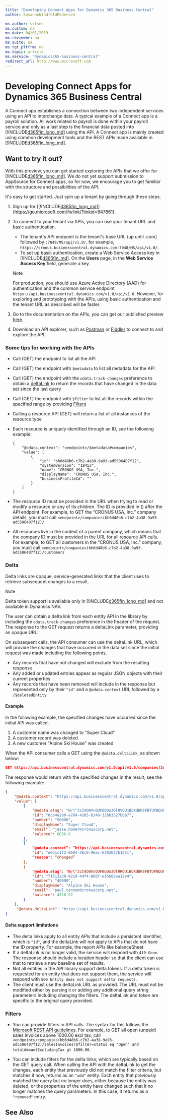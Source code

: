 ```yaml
---
title: "Developing Connect Apps for Dynamics 365 Business Central"
author: SusanneWindfeldPedersen

ms.author: solsen
ms.custom: na
ms.date: 04/01/2019
ms.reviewer: na
ms.suite: na
ms.tgt_pltfrm: na
ms.topic: article
ms.service: "dynamics365-business-central"
redirect_url: http://www.microsoft.com
---
```


<!-- This topic is retired and redirects -->

# Developing Connect Apps for Dynamics 365 Business Central
A Connect app establishes a connection between two independent services using an API to interchange data. A typical example of a Connect app is a payroll solution. All work related to payroll is done within your payroll service and only as a last step is the financial data posted into [!INCLUDE[d365fin_long_md](includes/d365fin_long_md.md)] using the API. A Connect app is mainly created using common development tools and the REST APIs made available in [!INCLUDE[d365fin_long_md](includes/d365fin_long_md.md)].

## Want to try it out?
With this preview, you can get started exploring the APIs that we offer for [!INCLUDE[d365fin_long_md](includes/d365fin_long_md.md)]. We do not yet support submission to AppSource for Connect apps, so for now, we encourage you to get familiar with the structure and possibilities of the API.

It's easy to get started. Just spin up a tenant by going through these steps.

1) Sign up for [[!INCLUDE[d365fin_long_md](includes/d365fin_long_md.md)]](https://go.microsoft.com/fwlink/?linkid=847861).    
2) To connect to your tenant via APIs, you can use your tenant URL and basic authentication.  
    + The tenant's API endpoint is the tenant's base URL (up until .com) followed by `:7048/MS/api/v1.0/`, for example, `https://cronus.businesscentral.dynamics.com:7048/MS/api/v1.0/`.    
    + To set up basic authentication, create a Web Service Access key in [!INCLUDE[d365fin_md](includes/d365fin_md.md)]. On the **Users** page, in the **Web Service Access Key** field, generate a key.

   > [!NOTE]
   > For production, you should use Azure Active Directory (AAD) for authentication and the common service endpoint `https://api.businesscentral.dynamics.com/v1.0/api/v1.0`. However, for exploring and prototyping with the APIs, using basic authentication and the tenant URL as described will be faster.

3) Go to the documentation on the APIs, you can get our published preview [here](https://docs.microsoft.com/en-gb/dynamics-nav/fin-graph/).  
4) Download an API explorer, such as [Postman](https://www.getpostman.com/) or [Fiddler](http://www.telerik.com/fiddler) to connect to and explore the API.

### Some tips for working with the APIs

+ Call (GET) the endpoint to list all the API
+ Call (GET) the endpoint with `$metadata` to list all metadata for the API
+ Call (GET) the endpoint with the `odata.track-changes` preference to obtain a [deltaLink](devenv-develop-connect-apps-for-fin.md#delta) to return the records that have changed in the data set since the last query
+ Call (GET) the endpoint with `$filter` to list all the records within the specified range by providing [Filters](devenv-develop-connect-apps-for-fin.md#filters)
+ Calling a resource API (GET) will return a list of all instances of the resource type
+ Each resource is uniquely identified through an ID, see the following example:  

    ```
    {
        "@odata.context": "<endpoint>/$metadata#companies",
        "value": [
            {
                "id": "bb6d48b6-c7b2-4a38-9a93-ad5506407f12",
                "systemVersion": "18453",
                "name": "CRONUS USA, Inc.",
                "displayName": "CRONUS USA, Inc.",
                "businessProfileId": ""
            }
        ]
    }
    ```

+ The resource ID must be provided in the URL when trying to read or modify a resource or any of its children. The ID is provided in () after the API endpoint. For example, to GET the “CRONUS USA, Inc.” company details, you must call `<endpoint>/companies(bb6d48b6-c7b2-4a38-9a93-ad5506407f12)/`
+ All resources live in the context of a parent company, which means that the company ID must be provided in the URL for all resource API calls. For example, to GET all customers in the “CRONUS USA, Inc.” company, you must call `<endpoint>/companies(bb6d48b6-c7b2-4a38-9a93-ad5506407f12)/customers`

### Delta

Delta links are opaque, service-generated links that the client uses to retrieve subsequent changes to a result. 

> [!NOTE]  
> Delta token support is available only in [!INCLUDE[d365fin_long_md](includes/d365fin_long_md.md)] and not available in Dynamics NAV.

The user can obtain a delta link from each entity API in the library by including the `odata.track-changes` preference in the header of the request. The response to the GET request returns a deltaLink parameter, providing an opaque URL.

On subsequent calls, the API consumer can use the deltaLink URL, which will provide the changes that have occurred in the data set since the initial request was made including the following points.

+ Any records that have not changed will exclude from the resulting response
+ Any added or updated entries appear as regular JSON objects with their current properties
+ Any records that have been removed will include in the response but represented only by their `"id"` and a `@odata.context` URL followed by a `/$deletedEntity`


#### Example 
In the following example, the specified changes have occurred since the initial API was called.

1. A customer name was changed to "Super Cloud"
2. A customer record was deleted
3. A new customer "Alpine Ski House" was created

When the API consumer calls a GET using the `@odata.deltaLink`, as shown below:  

```json
GET https://api.businesscentral.dynamics.com/v1.0/api/v1.0/companies(2d117882-81a5-489e-b956-613205b06c72)/customers?deltaToken=ZmYwMWIzZmEtMTk4OS00MWRjLTllM2UtMWE2MWNlZjE2NzEzLDIwMTgtMDEtMjNUMTc6Mjk6NDAuNTM1MTY0NlosJTJmTVMlMmZhcGklMmZiZXRhJTJmY29tcGFuaWVzKDY3MTE1YTRmLTRkZjQtNDQ1ZC1hNjYwLTlmNzU3MjgzZDhlYyklMmZpdGVtcywsVW5zcGVjaWZpZWQ=
```
The response would return with the specified changes in the result, see the following example:  

```json
{
    "@odata.context": "https://api.businesscentral.dynamics.com/v1.0/api/v1.0/$metadata#companies(2d117882-81a5-489e-b956-613205b06c72)/customers?deltaToken=ZmYwMWIzZmEtMTk4OS00MWRjLTllM2UtMWE2MWNlZjE2NzEzLDIwMTgtMDEtMjNUMTc6Mjk6NDAuNTM1MTY0NlosJTJmTVMlMmZhcGklMmZiZXRhJTJmY29tcGFuaWVzKDY3MTE1YTRmLTRkZjQtNDQ1ZC1hNjYwLTlmNzU3MjgzZDhlYyklMmZpdGVtcywsVW5zcGVjaWZpZWQ=",
    "value": [
        {
            "@odata.etag": "W/\"JzI4O0VnQUFBQUo3QlRVQU1BQXdBREFBTUFBQUFBQUE0OzQzMDgwOyc=\"",
            "id": "6cb4e290-a784-4105-b340-32bb3527bb87",
            "number": "50000",
            "displayName": "Super Cloud",
            "email": "jesse.homer@cronuscorp.net",
            "balance": 8836.8
        },
        {
            “@odata.context”: “https://api.businesscentral.dynamics.com/v1.0/api/v1.0/$metadata#companies(2d117882-81a5-489e-b956-613205b06c72)/customers/$deletedEntity”,
            "id": "e6b1c1f2-0694-46c0-96ec-6283627b1251",
            “reason": “changed”
        },
        {
            "@odata.etag": "W/\"JzI4O0VnQUFBQUo3QlRRQU1BQXdBREFBTUFBQUFBQUE0OzQzMDcwOyc=\"",
            "id": "71513a39-921d-44f4-866f-e15602ea12b4",
            "number": "40000",
            "displayName": "Alpine Ski House",
            "email": "paul.cannon@cronuscorp.net",
            "balance": 4316.92
        }
    ],
     "@odata.deltaLink": "https://api.businesscentral.dynamics.com/v1.0/api/v1.0/companies(2d117882-81a5-489e-b956-613205b06c72)/customers?deltaToken=ZmYwMWIzZmEtMTk4OS00MWRjLTllM2UtMWE2MWNlZjE2NzEzLDIwMTgtMDEtMjNUMTc6Mjk6NDAuNTM1MTY0NlosJTJmTVMlMmZhcGklMmZiZXRhJTJmY29tcGFuaWVzKDY3MTE1YTRmLTRkZjQtNDQ1ZC1hNjYwLTlmNzU3MjgzZDhlYyklMmZpdGVtcywsVW5zcGVjaWZpZWQ="
}
```

#### Delta support limitations

+ The delta links apply to all entity APIs that include a persistent identifier, which is `"id"`, and the deltaLink will not apply to APIs that do not have the ID property. For example, the report APIs like balanceSheet.
+ If a deltaLink is no longer valid, the service will respond with `410 Gone`. The response should include a location header so that the client can use that to retrieve a new baseline set of results.
+ Not all entities in the API library support delta tokens. If a delta token is requested for an entity that does not support them, the service will respond with `500 Entity does not support delta requests`.
+ The client must use the deltaLink URL as provided. The URL must not be modified either by parsing it or adding any additional query string parameters including changing the filters. The deltaLink and token are specific to the original query provided.

### Filters

+ You can provide filters in API calls. The syntax for this follows the [Microsoft REST API guidelines](https://github.com/Microsoft/api-guidelines/blob/master/Guidelines.md#97-filtering). For example, to GET all open (unpaid) sales invoices above 1000.00 excl tax, call `<endpoint>/companies(bb6d48b6-c7b2-4a38-9a93-ad5506407f12)/salesInvoices?$filter=status eq 'Open' and totalAmountExcludingTax gt 1000.00`.

+ You can include filters for the delta links; which are typically based on the GET query call. When calling the API with the deltaLink to get the changes, each entity that previously did not match the filter criteria, but matches it now, returns as an `"add"` entity. Each entity that previously matched the query but no longer does, either because the entity was deleted, or the properties of the entity have changed such that it no longer matches the query parameters. In this case, it returns as a `"removed"` entry.

## See Also
